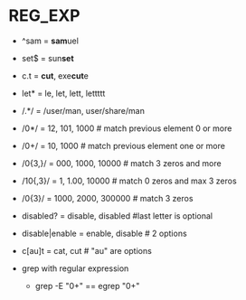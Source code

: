# REG_EXP #

* ^sam = **sam**uel
* set$ = sun**set**
* c.t = **cut**, exe**cut**e
* let* = le, let, lett, lettttt 
* /.*/ = /user/man, user/share/man
* /0*/ = 12, 101, 1000 # match previous element 0 or more 
* /0+/ =  10, 1000 # match previous element one or more 
* /0{3,}/ =  000, 1000, 10000 # match 3 zeros and more
* /10{,3}/ =  1, 1.00, 10000 # match 0 zeros and max 3 zeros 
* /0{3}/ =  1000, 2000, 300000  # match 3 zeros
* disabled? =  disable, disabled #last letter is optional
* disable|enable =  enable, disable # 2 options 
* c[au]t =  cat, cut # "au" are options 


* grep with regular expression
  * grep -E "0+" == egrep "0+"